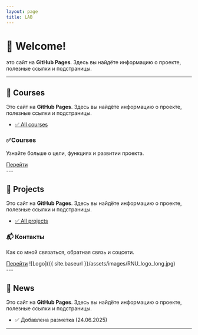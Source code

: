 ```yaml
---
layout: page
title: LAB
---
```


# 👋 Welcome!
это сайт на **GitHub Pages**. Здесь вы найдёте информацию о проекте, полезные ссылки и подстраницы.


---

## 📘 Courses
Это сайт на **GitHub Pages**. Здесь вы найдёте информацию о проекте, полезные ссылки и подстраницы.
- [✅ All courses](_courses/all-courses.md)
  
<div class="card">
  <h3>✅Courses</h3>
  <p>Узнайте больше о цели, функциях и развитии проекта.</p>
  <a href="index.html" class="button">Перейти</a>
</div>
---

## 📂 Projects
Это сайт на **GitHub Pages**. Здесь вы найдёте информацию о проекте, полезные ссылки и подстраницы.
- [✅ All projects](_courses/all-projects.md)
  
<div class="card">
  <h3>📬 Контакты</h3>
  <p>Как со мной связаться, обратная связь и соцсети.</p>
  <a href="index.html" class="button">Перейти</a>
  ![Logo]({{ site.baseurl }}/assets/images/RNU_logo_long.jpg)
</div>
---

## 📌 News
Это сайт на **GitHub Pages**. Здесь вы найдёте информацию о проекте, полезные ссылки и подстраницы.
- ✅ Добавлена разметка (24.06.2025)

---
